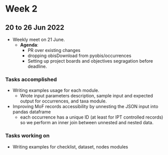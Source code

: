 # Week 2
## 20 to 26 Jun 2022
+ Weekly meet on 21 June.
    + **Agenda**:
        + PR over existing changes
        + dropping obisDownload from pyobis/occurrences
        + Setting up project boards and objectives segragation before deadline.

### Tasks accomplished
+ Writing examples usage for each module.
    + Wrote input parameters description, sample input and expected output for occurrences, and taxa module.
+ Improving MoF records accessibility by unnesting the JSON input into pandas dataframe
    + each occurrence has a unique ID (at least for IPT controlled records) so we perform an inner join
    between unnested and nested data.

### Tasks working on
+ Writing examples for checklist, dataset, nodes modules